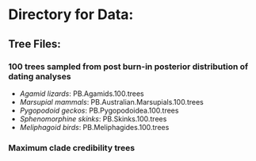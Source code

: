 # Directory for Data:
## Tree Files:
### 100 trees sampled from post burn-in posterior distribution of dating analyses
  + _Agamid lizards_: PB.Agamids.100.trees
  + _Marsupial mammals_: PB.Australian.Marsupials.100.trees
  + _Pygopodoid geckos_: PB.Pygopodoidea.100.trees
  + _Sphenomorphine skinks_: PB.Skinks.100.trees
  + _Meliphagoid birds_: PB.Meliphagides.100.trees
### Maximum clade credibility trees
  
